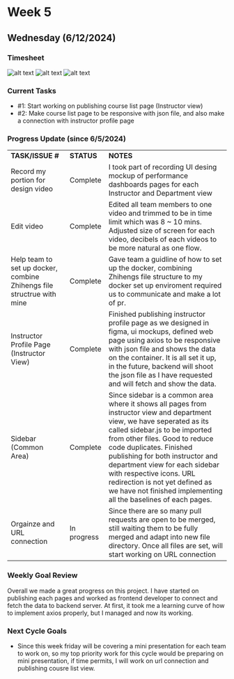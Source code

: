 
# Week 5

## Wednesday (6/12/2024)

### Timesheet
![alt text](https://github.com/UBCO-COSC499-Summer-2024/team-6-capstone-team_6ix/blob/kevin-week-log-6/11/docs/weekly%20logs/Kevin%20Kim/Clockify%20images/6.7-6.11/5.1.1.png)
![alt text](https://github.com/UBCO-COSC499-Summer-2024/team-6-capstone-team_6ix/blob/kevin-week-log-6/11/docs/weekly%20logs/Kevin%20Kim/Clockify%20images/6.7-6.11/5.1.2.png)
![alt text](https://github.com/UBCO-COSC499-Summer-2024/team-6-capstone-team_6ix/blob/kevin-week-log-6/11/docs/weekly%20logs/Kevin%20Kim/Clockify%20images/6.7-6.11/5.1.3.png)
### Current Tasks
  * #1: Start working on publishing course list page (Instructor view)
  * #2: Make course list page to be responsive with json file, and also make a connection with instructor profile page 

### Progress Update (since 6/5/2024)
<table>
    <tr>
        <td><strong>TASK/ISSUE #</strong>
        </td>
        <td><strong>STATUS</strong>
        </td>
        <td><strong>NOTES</strong>
        </td>
    </tr>
    <tr>
        <!-- Task/Issue # -->
        <td>Record my portion for design video
        </td>
        <!-- Status -->
        <td>Complete
        </td>
        <!-- Notes -->
        <td>
         I took part of recording UI desing mockup of performance dashboards pages for each Instructor and Department view
        </td>
    </tr>
    <tr>
        <!-- Task/Issue # -->
        <td>Edit video
        </td>
        <!-- Status -->
        <td>Complete
        </td>
        <!-- Notes -->
        <td> Edited all team members to one video and trimmed to be in time limit which was 8 ~ 10 mins. Adjusted size of screen for each video, decibels of each videos to be more natural as one flow.
        </td>
    </tr>
    <tr>
        <!-- Task/Issue # -->
        <td>Help team to set up docker, combine Zhihengs file structrue with mine
        </td>
        <!-- Status -->
        <td>Complete
        </td>
        <!-- Notes -->
        <td>
         Gave team a guidline of how to set up the docker, combining Zhihengs file structure to my docker set up enviroment required us to communicate and make a lot of pr.
        </td>
    </tr>
    <tr>
        <!-- Task/Issue # -->
        <td>Instructor Profile Page (Instructor View)
        </td>
        <!-- Status -->
        <td>Complete
        </td>
        <!-- Notes -->
        <td> Finished publishing instructor profile page as we designed in figma, ui mockups, defined web page using axios to be responsive with json file and shows the data on the container. It is all set it up, in the future, backend will shoot the json file as I have requested and will fetch and show the data.
        </td>
    </tr>
    <tr>
        <!-- Task/Issue # -->
        <td>Sidebar (Common Area)
        </td>
        <!-- Status -->
        <td>Complete
        </td>
        <!-- Notes -->
        <td> Since sidebar is a common area where it shows all pages from instructor view and department view, we have seperated as its called sidebar.js to be imported from other files. Good to reduce code duplicates. Finished publishing for both instructor and department view for each sidebar with respective icons. URL redirection is not yet defined as we have not finished implementing all the baselines of each pages. 
        </td>
    </tr>
    <tr>
        <!-- Task/Issue # -->
        <td>Orgainze and URL connection
        </td>
        <!-- Status -->
        <td>In progress
        </td>
        <!-- Notes -->
        <td> Since there are so many pull requests are open to be merged, still waiting them to be fully merged and adapt into new file directory. Once all files are set, will start working on URL connection
        </td>
    </tr>
</table>

### Weekly Goal Review
Overall we made a great progress on this project. I have started on publishing each pages and worked as frontend developer to connect and fetch the data to backend server. At first, it took me a learning curve of how to implement axios properly, but I managed and now its working.

### Next Cycle Goals
  * Since this week friday will be covering a mini presentation for each team to work on, so my top priority work for this cycle would be preparing on mini presentation, if time permits, I will work on url connection and publishing cousre list view.


<!--------------------------------------------------------------------------------------------------------------------------------------------------------------------------------------------->

